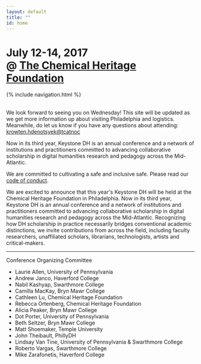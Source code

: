 ```yaml
---
layout: default
title: ""
id: home
---
```


# July 12-14, 2017<br/>@ [The Chemical Heritage Foundation](https://www.chemheritage.org/)

<div class="site-nav">{% include navigation.html %}</div>
<br/>

We look forward to seeing you on Wednesday! This site will be updated as we get more information up about visiting Philadelphia and logistics. Meanwhile, do let us know if you have any questions about attending: <a class="email" href="mailto:contact@keystonedh.network">krowten.hdenotsyek@tcatnoc</a>

Now in its third year, Keystone DH is an annual conference and a network of institutions and practitioners committed to advancing collaborative scholarship in digital humanities research and pedagogy across the Mid-Atlantic.

We are committed to cultivating a safe and inclusive safe. Please read our [code of conduct](../code/).

<p class="hidden">We are excited to announce that this year's Keystone DH will be held at the Chemical Heritage Foundation in Philadelphia. Now in its third year, Keystone DH is an annual conference and a network of institutions and practitioners committed to advancing collaborative scholarship in digital humanities research and pedagogy across the Mid-Atlantic. Recognizing how DH scholarship in practice necessarily bridges conventional academic distinctions, we invite contributions from across the field, including faculty researchers, unaffiliated scholars, librarians, technologists, artists and critical-makers.
</p>

---
Conference Organizing Committee

- Laurie Allen, University of Pennsylvania
- Andrew Janco, Haverford College
- Nabil Kashyap, Swarthmore College
- Camilla MacKay, Bryn Mawr College
- Cathleen Lu, Chemical Heritage Foundation
- Rebecca Ortenberg, Chemical Heritage Foundation
- Alicia Peaker, Bryn Mawr College
- Dot Porter, University of Pennsylvania
- Beth Seltzer, Bryn Mawr College
- Matt Shoemaker, Temple University
- John Theibault, PhillyDH
- Lindsay Van Tine, University of Pennsylvania & Swarthmore College
- Roberto Vargas, Swarthmore College
- Mike Zarafonetis, Haverford College

